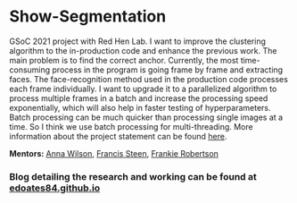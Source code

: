# Show-Segmentation
GSoC 2021 project with Red Hen Lab. I want to improve the clustering algorithm to the in-production code and enhance the previous work. The main problem is to find the correct anchor. Currently, the most time-consuming process in the program is going frame by frame and extracting faces. The face-recognition method used in the production code processes each frame individually. I want to upgrade it to a parallelized algorithm to process multiple frames in a batch and increase the processing speed exponentially, which will also help in faster testing of hyperparameters. Batch processing can be much quicker than processing single images at a time. So I think we use batch processing for multi-threading. More information about the project statement can be found <a href="https://sites.google.com/site/distributedlittleredhen/home/the-cognitive-core-research-topics-in-red-hen/the-barnyard/tv-show-segmentation">here</a>. 

<b>Mentors:</b> <a href="https://www.rees.ox.ac.uk/people/dr-anna-wilson">Anna Wilson</a>, <a href="https://comm.ucla.edu/person/francis-steen/">Francis Steen</a>, <a href="http://frankie.robertson.name/">Frankie Robertson</a> 

### Blog detailing the research and working can be found at <a href="https://edoates84.github.io">edoates84.github.io</a>
